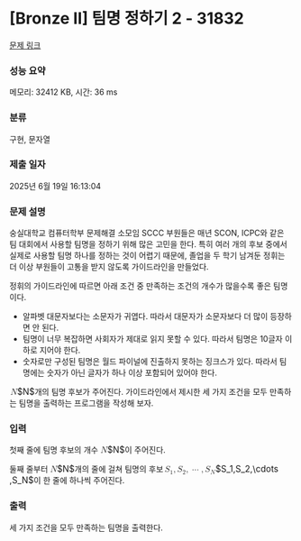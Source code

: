 # [Bronze II] 팀명 정하기 2 - 31832 

[문제 링크](https://www.acmicpc.net/problem/31832) 

### 성능 요약

메모리: 32412 KB, 시간: 36 ms

### 분류

구현, 문자열

### 제출 일자

2025년 6월 19일 16:13:04

### 문제 설명

<p>숭실대학교 컴퓨터학부 문제해결 소모임 SCCC 부원들은 매년 SCON, ICPC와 같은 팀 대회에서 사용할 팀명을 정하기 위해 많은 고민을 한다. 특히 여러 개의 후보 중에서 실제로 사용할 팀명 하나를 정하는 것이 어렵기 때문에, 졸업을 두 학기 남겨둔 정휘는 더 이상 부원들이 고통을 받지 않도록 가이드라인을 만들었다.</p>

<p>정휘의 가이드라인에 따르면 아래 조건 중 만족하는 조건의 개수가 많을수록 좋은 팀명이다.</p>

<ul>
	<li>알파벳 대문자보다는 소문자가 귀엽다. 따라서 대문자가 소문자보다 더 많이 등장하면 안 된다.</li>
	<li>팀명이 너무 복잡하면 사회자가 제대로 읽지 못할 수 있다. 따라서 팀명은 10글자 이하로 지어야 한다.</li>
	<li>숫자로만 구성된 팀명은 월드 파이널에 진출하지 못하는 징크스가 있다. 따라서 팀명에는 숫자가 아닌 글자가 하나 이상 포함되어 있어야 한다.</li>
</ul>

<p><mjx-container class="MathJax" jax="CHTML" style="font-size: 109%; position: relative;"> <mjx-math class="MJX-TEX" aria-hidden="true"><mjx-mi class="mjx-i"><mjx-c class="mjx-c1D441 TEX-I"></mjx-c></mjx-mi></mjx-math><mjx-assistive-mml unselectable="on" display="inline"><math xmlns="http://www.w3.org/1998/Math/MathML"><mi>N</mi></math></mjx-assistive-mml><span aria-hidden="true" class="no-mathjax mjx-copytext">$N$</span></mjx-container>개의 팀명 후보가 주어진다. 가이드라인에서 제시한 세 가지 조건을 모두 만족하는 팀명을 출력하는 프로그램을 작성해 보자.</p>

### 입력 

 <p>첫째 줄에 팀명 후보의 개수 <mjx-container class="MathJax" jax="CHTML" style="font-size: 109%; position: relative;"><mjx-math class="MJX-TEX" aria-hidden="true"><mjx-mi class="mjx-i"><mjx-c class="mjx-c1D441 TEX-I"></mjx-c></mjx-mi></mjx-math><mjx-assistive-mml unselectable="on" display="inline"><math xmlns="http://www.w3.org/1998/Math/MathML"><mi>N</mi></math></mjx-assistive-mml><span aria-hidden="true" class="no-mathjax mjx-copytext">$N$</span></mjx-container>이 주어진다.</p>

<p>둘째 줄부터 <mjx-container class="MathJax" jax="CHTML" style="font-size: 109%; position: relative;"><mjx-math class="MJX-TEX" aria-hidden="true"><mjx-mi class="mjx-i"><mjx-c class="mjx-c1D441 TEX-I"></mjx-c></mjx-mi></mjx-math><mjx-assistive-mml unselectable="on" display="inline"><math xmlns="http://www.w3.org/1998/Math/MathML"><mi>N</mi></math></mjx-assistive-mml><span aria-hidden="true" class="no-mathjax mjx-copytext">$N$</span></mjx-container>개의 줄에 걸쳐 팀명의 후보 <mjx-container class="MathJax" jax="CHTML" style="font-size: 109%; position: relative;"><mjx-math class="MJX-TEX" aria-hidden="true"><mjx-msub><mjx-mi class="mjx-i"><mjx-c class="mjx-c1D446 TEX-I"></mjx-c></mjx-mi><mjx-script style="vertical-align: -0.15em; margin-left: -0.032em;"><mjx-mn class="mjx-n" size="s"><mjx-c class="mjx-c31"></mjx-c></mjx-mn></mjx-script></mjx-msub><mjx-mo class="mjx-n"><mjx-c class="mjx-c2C"></mjx-c></mjx-mo><mjx-msub space="2"><mjx-mi class="mjx-i"><mjx-c class="mjx-c1D446 TEX-I"></mjx-c></mjx-mi><mjx-script style="vertical-align: -0.15em; margin-left: -0.032em;"><mjx-mn class="mjx-n" size="s"><mjx-c class="mjx-c32"></mjx-c></mjx-mn></mjx-script></mjx-msub><mjx-mo class="mjx-n"><mjx-c class="mjx-c2C"></mjx-c></mjx-mo><mjx-mo class="mjx-n" space="2"><mjx-c class="mjx-c22EF"></mjx-c></mjx-mo><mjx-mo class="mjx-n" space="2"><mjx-c class="mjx-c2C"></mjx-c></mjx-mo><mjx-msub space="2"><mjx-mi class="mjx-i"><mjx-c class="mjx-c1D446 TEX-I"></mjx-c></mjx-mi><mjx-script style="vertical-align: -0.15em; margin-left: -0.032em;"><mjx-mi class="mjx-i" size="s"><mjx-c class="mjx-c1D441 TEX-I"></mjx-c></mjx-mi></mjx-script></mjx-msub></mjx-math><mjx-assistive-mml unselectable="on" display="inline"><math xmlns="http://www.w3.org/1998/Math/MathML"><msub><mi>S</mi><mn>1</mn></msub><mo>,</mo><msub><mi>S</mi><mn>2</mn></msub><mo>,</mo><mo>⋯</mo><mo>,</mo><msub><mi>S</mi><mi>N</mi></msub></math></mjx-assistive-mml><span aria-hidden="true" class="no-mathjax mjx-copytext">$S_1,S_2,\cdots ,S_N$</span></mjx-container>이 한 줄에 하나씩 주어진다.</p>

### 출력 

 <p>세 가지 조건을 모두 만족하는 팀명을 출력한다.</p>

